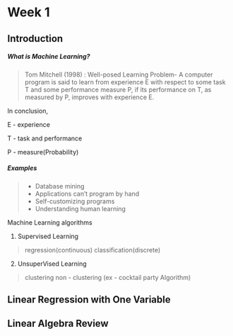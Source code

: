 # Week 1 

## Introduction


##### What is Machine Learning? 

> Tom Mitchell (1998) : Well-posed Learning
Problem- A computer program is said to learn
from experience E with respect to some task T
and some performance measure P, if its
performance on T, as measured by P, improves
with experience E. 
 
In conclusion,  

E - experience 

T - task and performance

P - measure(Probability)

##### Examples
> - Database mining 
> - Applications can’t program by hand
> - Self-customizing programs
> - Understanding human learning

Machine Learning algorithms

1. Supervised Learning
> regression(continuous)
> classification(discrete)

2. UnsuperVised Learning
> clustering
> non - clustering (ex - cocktail party Algorithm)



## Linear Regression with One Variable

## Linear Algebra Review

